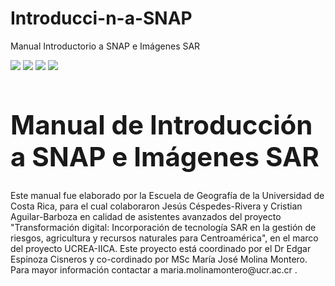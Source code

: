 # Introducci-n-a-SNAP
Manual Introductorio a SNAP e Imágenes SAR

<img src="https://github.com/Emmanuel461/Master/Introducci-n-a-SNAP/Imágenes/ucrea.jpg"> <img src="https://github.com/Emmanuel461/Introducci-n-a-SNAP/Imágenes/eg.jpg"> <img src="https://github.com/Emmanuel461/Introducci-n-a-SNAP/Imágenes/ucr.jpg"> <img src="https://github.com/Emmanuel461/Introducci-n-a-SNAP/Imágenes/iica.png">   


<h1 style="font-size:300%;">Manual de Introducción a SNAP e Imágenes SAR</h1> 

<p>Este manual fue elaborado por la Escuela de Geografía de la Universidad de Costa Rica, para el cual colaboraron Jesús Céspedes-Rivera y Cristian Aguilar-Barboza en calidad de asistentes avanzados del proyecto "Transformación digital: Incorporación de tecnología SAR en la gestión de riesgos, agricultura y recursos naturales para Centroamérica", en el marco del proyecto UCREA-IICA.
Este proyecto está coordinado por el Dr Edgar Espinoza Cisneros y co-cordinado por MSc María José Molina Montero. Para mayor información contactar a maria.molinamontero@ucr.ac.cr .</p>

   
